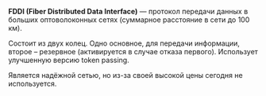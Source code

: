 **FDDI (Fiber Distributed Data Interface)** — протокол передачи данных в больших оптоволоконных сетях (суммарное расстояние в сети до 100 км).

Состоит из двух колец. Одно основное, для передачи информации, второе – резервное (активируется в случае отказа первого). Использует улучшенную версию token passing.

Является надёжной сетью, но из-за своей высокой цены сегодня не используется.